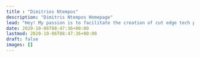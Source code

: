 ```yaml
---
title : "Dimitrios Ntempos"
description: "Dimitris Ntempos Homepage"
lead: "Hey! My passion is to facilitate the creation of cut edge tech products"
date: 2020-10-06T08:47:36+00:00
lastmod: 2020-10-06T08:47:36+00:00
draft: false
images: []
---
```

